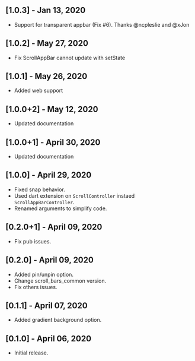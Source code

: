 ## [1.0.3] - Jan 13, 2020
* Support for transparent appbar (Fix #6). Thanks @ncpleslie and @xJon

## [1.0.2] - May 27, 2020
* Fix ScrollAppBar cannot update with setState

## [1.0.1] - May 26, 2020
* Added web support

## [1.0.0+2] - May 12, 2020
* Updated documentation

## [1.0.0+1] - April 30, 2020
* Updated documentation

## [1.0.0] - April 29, 2020
* Fixed snap behavior.
* Used dart extension on `ScrollController` instaed `ScrollAppBarController`.
* Renamed arguments to simplify code.

## [0.2.0+1] - April 09, 2020
* Fix pub issues.

## [0.2.0] - April 09, 2020
* Added pin/unpin option.
* Change scroll_bars_common version.
* Fix others issues.

## [0.1.1] - April 07, 2020
* Added gradient background option.

## [0.1.0] - April 06, 2020
* Initial release.
